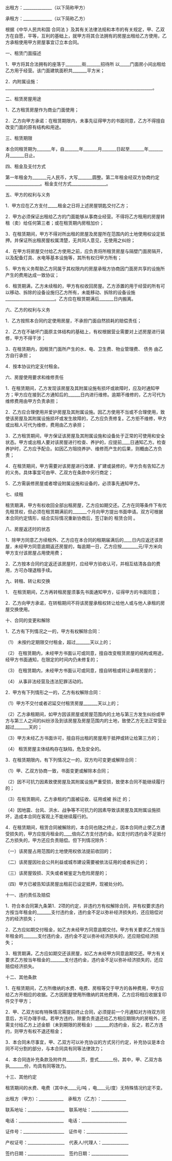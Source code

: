 
 





出租方：______________（以下简称甲方）




承租方：______________（以下简称乙方）




根据《中华人民共和国
合同法
》及其有关法律法规和本市的有关规定，甲、乙双方在自愿，平等，互利的基础上，就甲方将其合法拥有的房屋出租给乙方使用，乙方承租使用甲方房屋事宜订立本合同。




一、租赁门面描述




1．甲方将其合法拥有的座落于________街_______招待所 以_____门面房小间出租给乙方用于经营。该门面建筑面积共_______平方米；




2．内附属设施：________________________________________________________________________。




二、租赁房屋用途




1．乙方租赁房屋作为商业门面使用；




2．乙方向甲方承诺：在租赁期限内，未事先征得甲方的书面同意，乙方不得擅自改变门面的原有结构和用途。




三、租赁期限




本合同租赁期为_______年，自_______年_______月_______日起至_______年_______月_______日止。




四、租金及支付方式




第一年租金为_______元人民币，大写_______圆整。第二年租金经双方协商约定_________________。租金支付方式_________________。




五、甲方的权利与义务




1．甲方应在乙方支付_____租金之日将上述房屋钥匙交付乙方；




2．甲方必须保证出租给乙方的门面能够从事商业经营。不得将乙方租用的房屋转租（卖）给任何第三者；或在租赁期内房租加价；




3．在租赁期间，甲方不得对所出租的房屋及房屋所在范围内的土地使用权设定抵押。并保证所出租房屋权属清楚，无共同人意见，无使用之纠纷；




4．在甲方将房屋交付给乙方使用之前，应负责将所租赁房屋与隔壁门面房隔开，以及配备灯具、水电等基本设施等，其所有权归甲方所有；




5．甲方有义务帮助乙方同属于其权限内的房屋承租方协商因门面房共享的设施所产生的费用达成一致协议；




6．租赁期满，乙方未续租的，甲方有权收回房屋。乙方添置的用于经营的所有可以移动、拆除的设备设施归乙方所有，未能移动、拆除的设备设施________________________。乙方应在租赁期满后_______日内搬离。




六、乙方的权利与义务




1．乙方按照本合同约定使用房屋，不承担门面自然损耗的赔偿责任；




2．乙方在不破坏门面原主体结构的基础上，有权根据营业需要对上述房屋进行装修，甲方不得干涉；




3．在租赁期内，因租赁门面所产生的水、电、卫生费、物业管理费、
债务
由乙方自行承担；




4．按本协议约定支付租金。




六、房屋使用要求和维修责任




1．在租赁期间，乙方发现该房屋及其附属设施有损坏或故障时，应及时通知甲方；甲方应在接到乙方通知后的______日内进行维修。逾期不维修的，乙方可代为维修费用由甲方负责承担；




2．乙方应合理使用并爱护房屋及其附属设施。因乙方使用不当或不合理使用，致使该房屋及其附属设施损坏或发生故障的，乙方应负责修复。乙方拒不维修，甲方或出租人可代为维修，费用由乙方承担；




3．乙方租赁期间，甲方保证该房屋及其附属设施和设备处于正常的可使用和安全状态。甲方或出租人要对该房屋进行检查、养护的，应提前____日通知乙方。检查养护时，乙方应予配合。如因乙方阻挠养护、维修而产生的后果，则概由乙方负责；




4．在租赁期间，甲方需要对该房屋进行改建、扩建或装修的，甲方负有告知乙方的义务。具体事宜可由甲、乙双方在条款中另行商定；




5．乙方需装修房屋或者增设附属设施和设备的，必须事先通知甲方。




七、续租




租赁期满，甲方有权收回全部出租房屋，乙方应如期交还。乙方在同等条件下有优先租赁权，但必须在租赁期满前的_______个月向甲方提出书面申请。双方可根据本合同约定情形，结合实际情况重新协商后，签订新的
租赁合同
。




八、房屋返还时的状态




1．除甲方同意乙方续租外、乙方应在本合同的租期届满后的____日内应返还该房屋，未经甲方同意逾期返还房屋的，每逾期一日，乙方应按________元/平方米向甲方支付该房屋占用使用费；




2．乙方按本合同约定返还该房屋时，应经甲方验收认可，并相互结清各自的费用，方可办理退租手续。




九、转租、转让和交换




1． 在租赁期间，乙方再转租房屋须事先书面通知甲方，征得甲方的书面同意；




2．乙方向甲方承诺，在转租期间不将该房屋承租权转让给他人或与他人承租的房屋交换使用。




十、合同的变更和解除




1．乙方有下列情况之一的，甲方有权解除合同：




（1） 未按约定期限交付租金，超过_______天以上的；




（2） 在租赁期内，未经甲方书面认可或同意，擅自改变租赁房屋的结构或用途，经甲方书面通知，在限定的时间内仍未修复的；




（3） 在租赁期内，未经甲方书面认可或同意，擅自转租或转让承租房屋的；




（4） 从事非法经营及违法犯罪活动的。




2．甲方有下列情形之一的，乙方有权解除合同：




（1）甲方不交付或者迟延交付租赁房屋_______天以上的；




（2）乙方承租期间，如甲方因该房屋或房屋范围内的土地与第三方发生纠纷或甲方与第三人之间的纠纷涉及到该房屋及房屋范围内的土地，致使乙方无法正常营业超过_______天的；




（3）甲方未经乙方书面许可，擅自将出租的房屋用于抵押或转让给第三方的；




（4） 租赁房屋主体结构存在缺陷，危及安全的。




3．在租赁期限内，有下列情况之一的，双方均可变更或解除合同：




（1）甲、乙双方协商一致，书面变更或解除本合同；




（2）因不可抗力因素致使房屋及其附属设施严重受损，致使本合同不能继续履行的；




（3）在租赁期间，乙方承租的门面被征收、征用或被
拆迁
的；




（4）因地震、台风、洪水、战争等不可抗力的因素导致该房屋及其附属设施损坏，造成本合同在客观上不能继续履行的。




4．在租赁期间，租赁合同被解除的，本合同也随之终止，因本合同终止使乙方遭受损失的，甲方应按月租金的____倍向乙方支付违约金。如支付的违约金不足抵付乙方损失的，甲方还应负责赔偿。但下列情况除外：




（一）该房屋占用范围的土地使用权依法提前收回的；




（二）该房屋因社会公共利益或城市建设需要被依法征用的或者拆迁的；




（三）该房屋毁损、灭失或者被鉴定为危险房屋的； 




（四）甲方已被告知该房屋出租前已设定抵押，现被处分的。




十一、违约责任及赔偿




1．符合本合同第九条第1．2项的约定，非违约方有权解除合同，并有权要求违约方按当年租金的_______支付违约金，违约金不足以弥补经济损失的，还应赔偿对方的经济损失；




2．乙方应如期交付租金，如乙方未经甲方同意逾期交付。甲方有关要求乙方按当年租金的_______支付违约金，违约金不足以弥补经济损失的，还应赔偿经济损失；




3．租赁期满，乙方应如期交还该房屋，如乙方未经甲方同意逾期交还。甲方有关要求乙方按当年租金的_______支付违约金，违约金不足以弥补经济损失的，还应赔偿经济损失。 




十二、其他条款




1．在租赁期间，乙方所缴纳的水费、电费、房租等交于甲方的各种费用，甲方应给乙方开相应的收据。乙方因房屋使用所缴纳的其他费用，乙方应将相应收据复印件交于甲方；




2．甲、乙双方如有特殊情况需提前终止合同，必须提前一个月通知对方待双方同意后，方可办理手续。若甲方违约，除要负责退还给乙方相应期限内的房租外，还需支付给乙方上述金额（未到期限的房租金）_______的违约金，反之，若乙方违约，则甲方有权不退还租金；




3．本合同未尽事宜，甲、乙双方可以补充协议的方式另行约定，补充协议是本合同不可分割的部分，与本合同具有同等法律效力；




4．本合同连补充条款及附件共_______页，壹式_______份。其中，甲、乙双方各执_______份，均具有同等效力。




十三、其他约定




租赁期间的水费、电费（其中水____元/吨 ，电____元/度）无特殊情况约定不变。




出租方（甲方）：____________　承租方（乙方）：____________




联系地址：__________________　联系地址：__________________




电话：______________________　电话：______________________




证件号：____________________　证件号：____________________




产权证号：__________________　代表人/代理人：_____________




签约日期：__________________　签约日期：__________________

 


 

 
 
 
 
 
  


  
 

  


  


  
 
 
 
 

